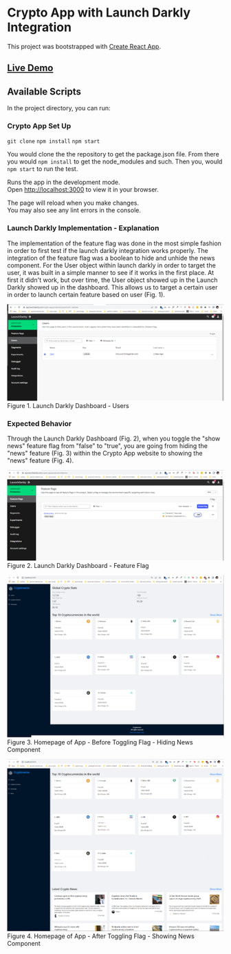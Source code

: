 # Crypto App with Launch Darkly Integration

This project was bootstrapped with [Create React App](https://github.com/facebook/create-react-app).

## [Live Demo](https://master.db6fciqri2gxr.amplifyapp.com/)

## Available Scripts

In the project directory, you can run:

### Crypto App Set Up
`git clone` `npm install` `npm start`

You would clone the the repository to get the package.json file. From there you would `npm install` to get the node_modules and such. Then you, would `npm start` to run the test.

Runs the app in the development mode.\
Open [http://localhost:3000](http://localhost:3000) to view it in your browser.

The page will reload when you make changes.\
You may also see any lint errors in the console.

### Launch Darkly Implementation - Explanation
The implementation of the feature flag was done in the most simple fashion in order to first test if the launch darkly integration works properly. The integration of the feature flag was a boolean to hide and unhide the news component. For the User object within launch darkly in order to target the user, it was built in a simple manner to see if it works in the first place. At first it didn't work, but over time, the User object showed up in the Launch Darkly showed up in the dashboard. This allows us to target a certain user in order to launch certain feature based on user (Fig. 1).

![Launch Darkly Dashboard - Users](/public/Launch-Darkly-2.PNG)
Figure 1. Launch Darkly Dashboard - Users


### Expected Behavior

Through the Launch Darkly Dashboard (Fig. 2), when you toggle the "show news" feature flag from "false" to "true", you are going from hiding the "news" feature (Fig. 3) within the Crypto App website to showing the "news" feature (Fig. 4). 

![Launch Darkly Dashboard - Feature Flag](/public/Launch-Darkly.PNG)
Figure 2. Launch Darkly Dashboard - Feature Flag 

![Homepage of App - Before Toggling Flag - Hiding News Component](/public/Before-Flag.PNG)
Figure 3. Homepage of App - Before Toggling Flag - Hiding News Component


![Homepage of App - After Toggling Flag - Showing News Component](/public/After-Flag.PNG)
Figure 4. Homepage of App - After Toggling Flag - Showing News Component
